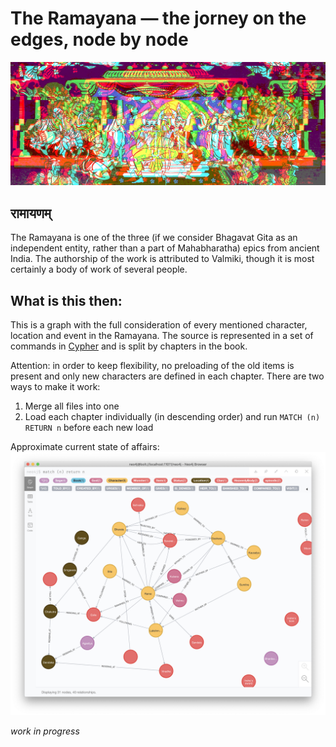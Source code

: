 # The Ramayana — the jorney on the edges, node by node

![](media/banner_moshed.jpg)

## रामायणम्
The Ramayana is one of the three (if we consider Bhagavat Gita as an independent entity, rather than a part of Mahabharatha) epics from ancient India. The authorship of the work is attributed to Valmiki, though it is most certainly a body of work of several people.

## What is this then:
This is a graph with the full consideration of every mentioned character, location and event in the Ramayana. The source is represented in a set of commands in [Cypher](https://www.opencypher.org/) and is split by chapters in the book.

Attention: in order to keep flexibility, no preloading of the old items is present and only new characters are defined in each chapter. There are two ways to make it work:

1. Merge all files into one
2. Load each chapter individually (in descending order) and run `MATCH (n) RETURN n` before each new load

Approximate current state of affairs:
![](media/ex-graph.png)

_work in progress_

